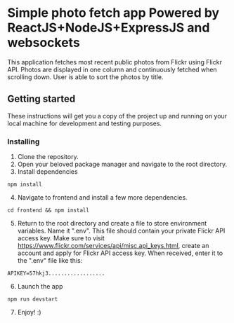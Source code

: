 # Simple photo fetch app Powered by ReactJS+NodeJS+ExpressJS and websockets

This application fetches most recent public photos from Flickr using Flickr API. Photos are displayed in one column and continuously fetched when scrolling down. User is able to sort the photos by title.

## Getting started

These instructions will get you a copy of the project up and running on your local machine for development and testing purposes.

### Installing

1. Clone the repository.
2. Open your beloved package manager and navigate to the root directory.
3. Install dependencies
```
npm install
```
4. Navigate to frontend and install a few more dependencies.
```
cd frontend && npm install
```
5. Return to the root directory and create a file to store environment variables. Name it ".env". This file should contain your private Flickr API access key. Make sure to visit https://www.flickr.com/services/api/misc.api_keys.html, create an account and apply for Flickr API access key. When received, enter it to the ".env" file like this:

```
APIKEY=57hkj3..................
```
6. Launch the app
```
npm run devstart
```
7. Enjoy! :)
